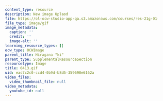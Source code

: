 ```yaml
---
content_type: resource
description: New image Uplaod
file: https://ol-ocw-studio-app-qa.s3.amazonaws.com/courses/res-21g-01-kana-spring-2010/eac7c2c0ccd40b9db8d5359690e6162a_0413.gif
file_type: image/gif
image_metadata:
  caption: ''
  credit: ''
  image-alt: ''
learning_resource_types: []
ocw_type: OCWImage
parent_title: Hiragana "ki"
parent_type: SupplementalResourceSection
resourcetype: Image
title: 0413.gif
uid: eac7c2c0-ccd4-0b9d-b8d5-359690e6162a
video_files:
  video_thumbnail_file: null
video_metadata:
  youtube_id: null
---
```

